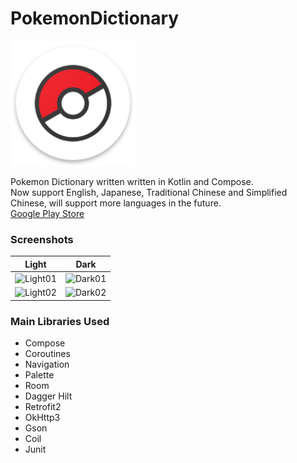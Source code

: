 # PokemonDictionary

<img src="https://github.com/gy6543721/PokemonDictionary/blob/main/app/src/main/res/mipmap-xxxhdpi/ic_launcher.png" height="200"/>

Pokemon Dictionary written written in Kotlin and Compose.  
Now support English, Japanese, Traditional Chinese and Simplified Chinese, will support more languages in the future.  
[Google Play Store](https://play.google.com/store/apps/details?id=levilin.pokemon.dictionary)

### Screenshots

Light | Dark
:--: | :--:
<img width="270" alt="Light01" src=""> | <img width="270" alt="Dark01" src="">
<img width="270" alt="Light02" src=""> | <img width="270" alt="Dark02" src="">

### Main Libraries Used
- Compose
- Coroutines
- Navigation 
- Palette
- Room
- Dagger Hilt
- Retrofit2
- OkHttp3
- Gson
- Coil
- Junit
